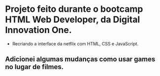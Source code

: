# Projeto feito durante o bootcamp HTML Web Developer, da Digital Innovation One. 
 - Recriando a interface da netflix com HTML, CSS e JavaScript.
 ## Adicionei algumas mudanças como usar games no lugar de filmes.
 
